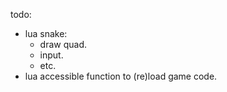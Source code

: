 todo:
- lua snake:
    - draw quad.
    - input.
    - etc.
- lua accessible function to (re)load game code.

